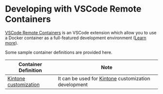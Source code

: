 # Developing with VSCode Remote Containers

[VSCode Remote Containers](https://marketplace.visualstudio.com/items?itemName=ms-vscode-remote.remote-containers) is an VSCode extension which allow you to use a Docker container as a full-featured development environment ([Learn more](https://code.visualstudio.com/docs/remote/containers)).

Some sample container definitions are provided here.

| Container Definition | Note |
|----------|-------|
| [Kintone customization](https://github.com/yamaryu0508/vscode-dev-containers/tree/master/kintone-customization) | It can be used for [Kintone](https://developer.kintone.io/hc/en-us) customization development |